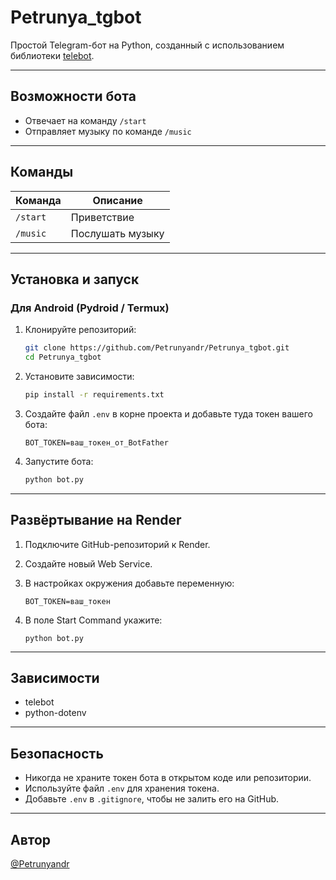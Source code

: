 # Petrunya\_tgbot

Простой Telegram-бот на Python, созданный с использованием библиотеки [telebot](https://github.com/eternnoir/pyTelegramBotAPI).

---

## Возможности бота

* Отвечает на команду `/start`
* Отправляет музыку по команде `/music`

---

## Команды

| Команда  | Описание         |
| -------- | ---------------- |
| `/start` | Приветствие      |
| `/music` | Послушать музыку |

---

## Установка и запуск

### Для Android (Pydroid / Termux)

1. Клонируйте репозиторий:

   ```bash
   git clone https://github.com/Petrunyandr/Petrunya_tgbot.git
   cd Petrunya_tgbot
   ```

2. Установите зависимости:

   ```bash
   pip install -r requirements.txt
   ```

3. Создайте файл `.env` в корне проекта и добавьте туда токен вашего бота:

   ```
   BOT_TOKEN=ваш_токен_от_BotFather
   ```

4. Запустите бота:

   ```bash
   python bot.py
   ```

---

## Развёртывание на Render

1. Подключите GitHub-репозиторий к Render.

2. Создайте новый Web Service.

3. В настройках окружения добавьте переменную:

   ```
   BOT_TOKEN=ваш_токен
   ```

4. В поле Start Command укажите:

   ```
   python bot.py
   ```

---

## Зависимости

* telebot
* python-dotenv

---

## Безопасность

* Никогда не храните токен бота в открытом коде или репозитории.
* Используйте файл `.env` для хранения токена.
* Добавьте `.env` в `.gitignore`, чтобы не залить его на GitHub.

---

## Автор

[@Petrunyandr](https://github.com/Petrunyandr)


